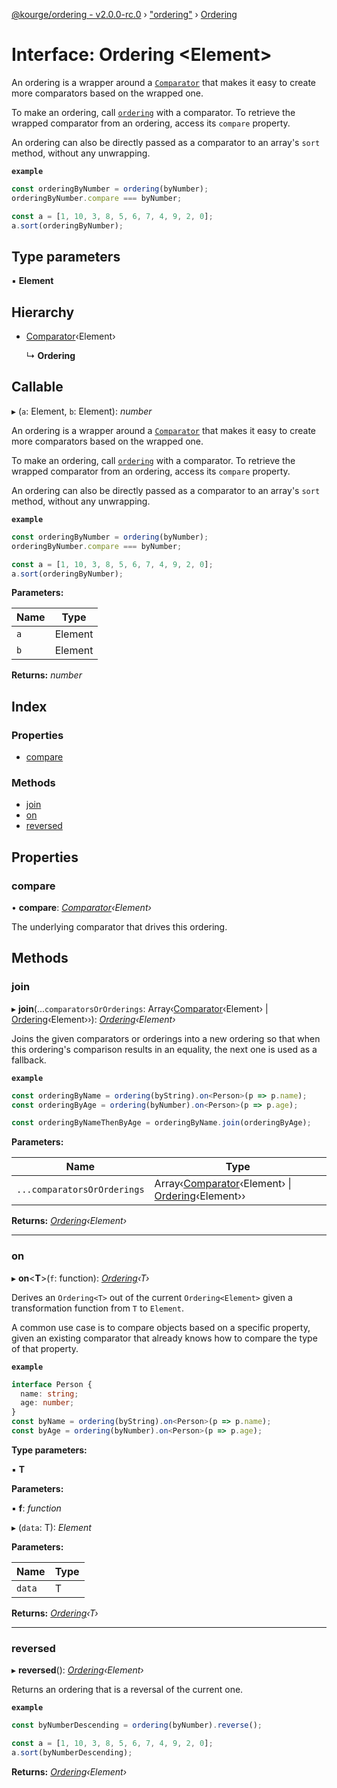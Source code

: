 [@kourge/ordering - v2.0.0-rc.0](../README.md) › ["ordering"](../modules/_ordering_.md) › [Ordering](_ordering_.ordering.md)

# Interface: Ordering <**Element**>

An ordering is a wrapper around a [`Comparator`](_comparator_.comparator.md) that makes it easy
to create more comparators based on the wrapped one.

To make an ordering, call [`ordering`](../modules/_ordering_.md#ordering) with a comparator. To
retrieve the wrapped comparator from an ordering, access its `compare`
property.

An ordering can also be directly passed as a comparator to an array's `sort`
method, without any unwrapping.

**`example`** 
```ts
const orderingByNumber = ordering(byNumber);
orderingByNumber.compare === byNumber;

const a = [1, 10, 3, 8, 5, 6, 7, 4, 9, 2, 0];
a.sort(orderingByNumber);
```

## Type parameters

▪ **Element**

## Hierarchy

* [Comparator](_comparator_.comparator.md)‹Element›

  ↳ **Ordering**

## Callable

▸ (`a`: Element, `b`: Element): *number*

An ordering is a wrapper around a [`Comparator`](_comparator_.comparator.md) that makes it easy
to create more comparators based on the wrapped one.

To make an ordering, call [`ordering`](../modules/_ordering_.md#ordering) with a comparator. To
retrieve the wrapped comparator from an ordering, access its `compare`
property.

An ordering can also be directly passed as a comparator to an array's `sort`
method, without any unwrapping.

**`example`** 
```ts
const orderingByNumber = ordering(byNumber);
orderingByNumber.compare === byNumber;

const a = [1, 10, 3, 8, 5, 6, 7, 4, 9, 2, 0];
a.sort(orderingByNumber);
```

**Parameters:**

Name | Type |
------ | ------ |
`a` | Element |
`b` | Element |

**Returns:** *number*

## Index

### Properties

* [compare](_ordering_.ordering.md#compare)

### Methods

* [join](_ordering_.ordering.md#join)
* [on](_ordering_.ordering.md#on)
* [reversed](_ordering_.ordering.md#reversed)

## Properties

###  compare

• **compare**: *[Comparator](_comparator_.comparator.md)‹Element›*

The underlying comparator that drives this ordering.

## Methods

###  join

▸ **join**(...`comparatorsOrOrderings`: Array‹[Comparator](_comparator_.comparator.md)‹Element› | [Ordering](_ordering_.ordering.md)‹Element››): *[Ordering](_ordering_.ordering.md)‹Element›*

Joins the given comparators or orderings into a new ordering so that when
this ordering's comparison results in an equality, the next one is used as
a fallback.

**`example`** 
```ts
const orderingByName = ordering(byString).on<Person>(p => p.name);
const orderingByAge = ordering(byNumber).on<Person>(p => p.age);

const orderingByNameThenByAge = orderingByName.join(orderingByAge);
```

**Parameters:**

Name | Type |
------ | ------ |
`...comparatorsOrOrderings` | Array‹[Comparator](_comparator_.comparator.md)‹Element› &#124; [Ordering](_ordering_.ordering.md)‹Element›› |

**Returns:** *[Ordering](_ordering_.ordering.md)‹Element›*

___

###  on

▸ **on**<**T**>(`f`: function): *[Ordering](_ordering_.ordering.md)‹T›*

Derives an `Ordering<T>` out of the current `Ordering<Element>` given a
transformation function from `T` to `Element`.

A common use case is to compare objects based on a specific property, given
an existing comparator that already knows how to compare the type of that
property.

**`example`** 
```ts
interface Person {
  name: string;
  age: number;
}
const byName = ordering(byString).on<Person>(p => p.name);
const byAge = ordering(byNumber).on<Person>(p => p.age);
```

**Type parameters:**

▪ **T**

**Parameters:**

▪ **f**: *function*

▸ (`data`: T): *Element*

**Parameters:**

Name | Type |
------ | ------ |
`data` | T |

**Returns:** *[Ordering](_ordering_.ordering.md)‹T›*

___

###  reversed

▸ **reversed**(): *[Ordering](_ordering_.ordering.md)‹Element›*

Returns an ordering that is a reversal of the current one.

**`example`** 
```ts
const byNumberDescending = ordering(byNumber).reverse();

const a = [1, 10, 3, 8, 5, 6, 7, 4, 9, 2, 0];
a.sort(byNumberDescending);
```

**Returns:** *[Ordering](_ordering_.ordering.md)‹Element›*
